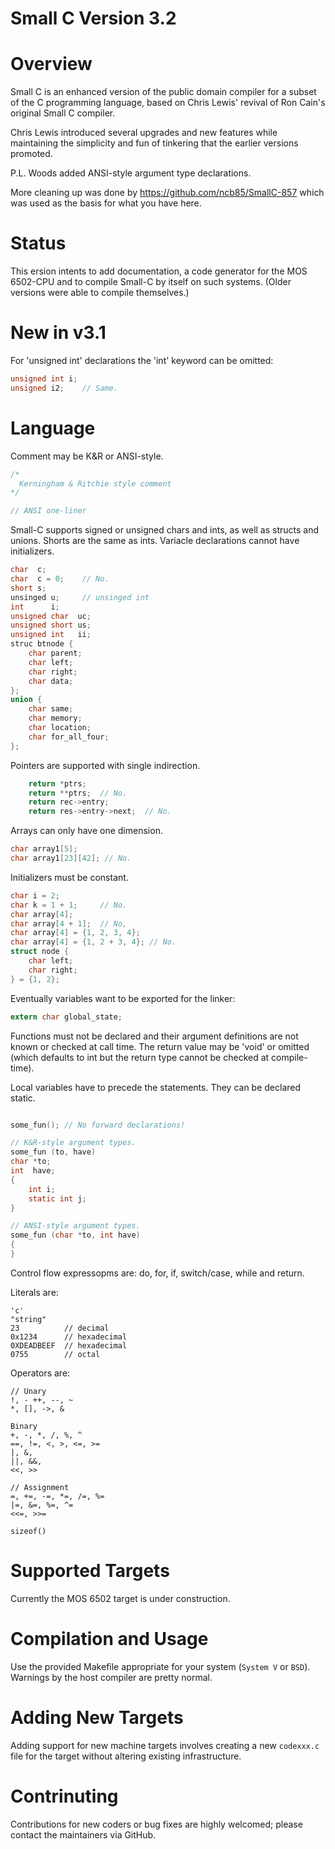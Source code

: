 Small C Version 3.2
===================

# Overview

Small C is an enhanced version of the
public domain compiler for a subset of
the C programming language, based on
Chris Lewis' revival of Ron Cain's
original Small C compiler.

Chris Lewis introduced several upgrades
and new features while maintaining the
simplicity and fun of tinkering that the
earlier versions promoted.

P.L. Woods added ANSI-style argument
type declarations.

More cleaning up was done by
https://github.com/ncb85/SmallC-857
which was used as the basis for what
you have here.

# Status

This ersion intents to add
documentation, a code generator for the
MOS 6502-CPU and to compile Small-C by
itself on such systems.  (Older versions
were able to compile themselves.)

# New in v3.1

For 'unsigned int' declarations the
'int' keyword can be omitted:

~~~C
unsigned int i;
unsigned i2;    // Same.
~~~

# Language

Comment may be K&R or ANSI-style.

~~~C
/*
  Kerningham & Ritchie style comment
*/

// ANSI one-liner
~~~

Small-C supports signed or unsigned
chars and ints, as well as structs
and unions.  Shorts are the same as
ints.  Variacle declarations cannot
have initializers.

~~~C
char  c;
char  c = 0;    // No.
short s;
unsinged u;     // unsinged int
int      i;
unsigned char  uc;
unsigned short us;
unsigned int   ii;
struc btnode {
    char parent;
    char left;
    char right;
    char data;
};
union {
    char same;
    char memory;
    char location;
    char for_all_four;
};
~~~

Pointers are supported with single
indirection.

~~~C
    return *ptrs;
    return **ptrs;  // No.
    return rec->entry;
    return res->entry->next;  // No.
~~~

Arrays can only have one dimension.

~~~C
char array1[5];
char array1[23][42]; // No.
~~~

Initializers must be constant.

~~~C
char i = 2;
char k = 1 + 1;     // No.
char array[4];
char array[4 + 1];  // No,
char array[4] = {1, 2, 3, 4};
char array[4] = {1, 2 + 3, 4}; // No.
struct node {
    char left;
    char right;
} = {1, 2};
~~~

Eventually variables want to be exported
for the linker:

~~~C
extern char global_state;
~~~

Functions must not be declared and their
argument definitions are not known or
checked at call time.  The return value
may be 'void' or omitted (which defaults
to int but the return type cannot be
checked at compile-time).

Local variables have to precede the
statements.  They can be declared
static.

~~~C

some_fun(); // No forward declarations!

// K&R-style argument types.
some_fun (to, have)
char *to;
int  have;
{
    int i;
    static int j;
}

// ANSI-style argument types.
some_fun (char *to, int have)
{
}
~~~

Control flow expressopms are: do, for,
if, switch/case, while and return.

Literals are:

~~~
'c'
"string"
23          // decimal
0x1234      // hexadecimal
0XDEADBEEF  // hexadecimal
0755        // octal
~~~

Operators are:

~~~
// Unary
!, - ++, --, ~
*, [], ->, &

Binary
+, -, *, /, %, ^
==, !=, <, >, <=, >=
|, &,
||, &&,
<<, >>

// Assignment
=, +=, -=, *=, /=, %=
|=, &=, %=, ^=
<<=, >>=

sizeof()
~~~

# Supported Targets

Currently the MOS 6502 target is under
construction.

# Compilation and Usage

Use the provided Makefile appropriate
for your system (`System V` or `BSD`).
Warnings by the host compiler are
pretty normal.

# Adding New Targets

Adding support for new machine targets
involves creating a new `codexxx.c` file
for the target without altering existing
infrastructure.

# Contrinuting

Contributions for new coders or bug
fixes are highly welcomed; please
contact the maintainers via GitHub.
